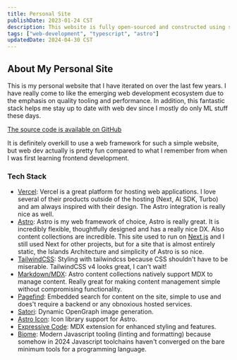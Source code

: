 ```yaml
---
title: Personal Site
publishDate: 2023-01-24 CST
description: This website is fully open-sourced and constructed using some of the latest and greatest web technology.
tags: ["web-development", "typescript", "astro"]
updatedDate: 2024-04-30 CST
---
```

## About My Personal Site

This is my personal website that I have iterated on over the last few years. I have really come to like the emerging web development ecosystem due to the emphasis on quality tooling and performance. In addition, this fantastic stack helps me stay up to date with web dev since I mostly do only ML stuff these days.

[The source code is available on GitHub](https://github.com/walln/site)

It is definitely overkill to use a web framework for such a simple website, but web dev actually is pretty fun compared to what I remember from when I was first learning frontend development.


### Tech Stack

- [Vercel](https://vercel.com): Vercel is a great platform for hosting web applications. I love several of their products outside of the hosting (Next, AI SDK, Turbo) and am always inspired with their design. The Astro integration is really nice as well.
- [Astro](https://astro.build): Astro is my web framework of choice, Astro is really great. It is incredibly flexible, thoughtfully designed and has a really nice DX. Also content collections are incredible. This site used to run on [Next.js](https://nextjs.org) and I still used Next for other projects, but for a site that is almost entirely static, the Islands Architecture and simplicity of Astro is so nice.
- [TailwindCSS](https://tailwindcss.com): Styling with tailwindcss because CSS shouldn't have to be miserable. TailwindCSS v4 looks great, I can't wait!
- [Markdown/MDX](https://mdxjs.org): Astro content collections natively support MDX to manage content. Really great for making content management simple without compromising functionality.
- [Pagefind](https://pagefind.app/): Embedded search for content on the site, simple to use and does't require a backend or any obnoxious hosted services.
- [Satori](https://github.com/vercel/satori): Dynamic OpenGraph image generation.
- [Astro Icon](https://github.com/natemoo-re/astro-icon): Icon library support for Astro.
- [Expressive Code](https://expressive-code.com/): MDX extension for enhanced styling and features.
- [Biome](https://biomejs.dev): Modern Javascript tooling (linting and formatting) because somehow in 2024 Javascript toolchains haven't converged on the bare minimum tools for a programming language.
